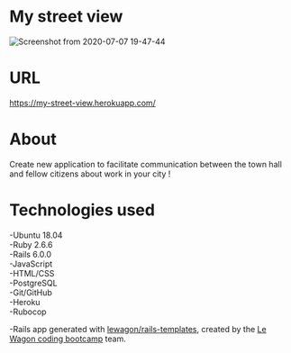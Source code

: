 # My street view
 ![Screenshot from 2020-07-07 19-47-44](https://user-images.githubusercontent.com/10365357/86769884-cfa5f080-c08a-11ea-901b-85c1fde331f0.png)  

# URL  
https://my-street-view.herokuapp.com/

# About
Create new application to facilitate communication between the town hall and fellow citizens about work in your city !

# Technologies used
-Ubuntu 18.04  
-Ruby 2.6.6  
-Rails 6.0.0  
-JavaScript  
-HTML/CSS  
-PostgreSQL  
-Git/GitHub  
-Heroku  
-Rubocop
 
-Rails app generated with [lewagon/rails-templates](https://github.com/lewagon/rails-templates), created by the [Le Wagon coding bootcamp](https://www.lewagon.com) team.
